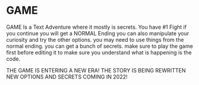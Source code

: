 # GAME
GAME Is a Text Adventure where it mostly is secrets.
You have #1 Fight
if you continue you will get a NORMAL Ending
you can also manipulate your curiosity and try the other options.
you may need to use things from the normal ending.
you can get a bunch of secrets.
make sure to play the game first before editing it to make sure you understand what is happening is the code.

THE GAME IS ENTERING A NEW ERA!
THE STORY IS BEING REWRITTEN
NEW OPTIONS AND SECRETS
COMING IN 2022!
